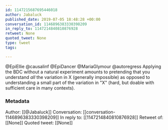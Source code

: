 ```yaml
---
id: 1147215687695446018
author: Jabaluck
published_date: 2019-07-05 18:48:28 +00:00
conversation_id: 1146896383330398209
in_reply_to: 1147214840810876928
retweet: None
quoted_tweet: None
type: tweet
tags:

---
```


@EpiEllie @causalinf @EpiDancer @MariaGlymour @autoregress Applying the BDC without a natural experiment amounts to pretending that you understand *all* the variation in X (generally impossible) as opposed to understanding a small part of the variation in "X" (hard, but doable with sufficient care in many contexts).

### Metadata

Author: [[@Jabaluck]]
Conversation: [[conversation-1146896383330398209]]
In reply to: [[1147214840810876928]]
Retweet of: [[None]]
Quoted tweet: [[None]]
